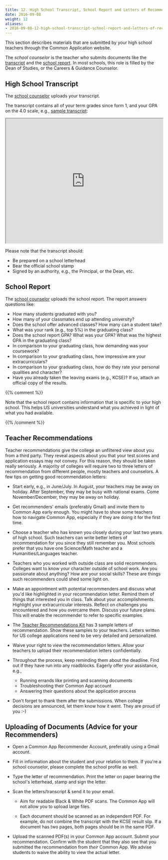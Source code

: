 ```yaml
---
title: 12. High School Transcript, School Report and Letters of Recommendation
date: 2016-09-08
weight: 12
aliases:
- 2016-09-08-12-high-school-transcript-school-report-and-letters-of-recommendation/
---
```


This section describes materials that are submitted by your high school
teachers through the Common Application website.

The <dfn id="school-counselor-dfn">school counselor</dfn> is the teacher
who submits documents like the [transcript](#high-school-transcript) and
the [school report](#school-report). In most schools, this role is
filled by the Dean of Studies, or the Careers & Guidance Counselor.

## High School Transcript

The [school counselor](#school-counselor-dfn) uploads your transcript.

The transcript contains all of your term grades since form 1, and your
GPA on the 4.0 scale, e.g., [sample
transcript](https://docs.google.com/spreadsheets/d/1pOfNJq8xebUzBN9kk-cVHIIRhwS14Hd7wGFG0MqFGvA/edit?usp=sharing):

<iframe
  src="https://docs.google.com/spreadsheets/d/e/2PACX-1vSFsPkYBQRDoYSPolI9K3nUSwVGlzmvK_PShp9WuOjuyuKxs47GIk2ZbE1m_9518_aarOyg52Fg4wN4/pubhtml?gid=0&amp;single=true&amp;widget=true&amp;headers=false&amp;chrome=false"
  style="width: 100%; min-height: 400px">
</iframe>

Please note that the transcript should:

* Be prepared on a school letterhead
* Bear the official school stamp
* Signed by an authority, e.g., the Principal, or the Dean, etc.

## School Report

The [school counselor](#school-counselor-dfn) uploads the school report.
The report answers questions like:

* How many students graduated with you?
* How many of your classmates end up attending university?
* Does the school offer advanced classes? How many can a student take?
* What was your rank (e.g., top 5%) in the graduating class?
* Does the school report GPA? What was your GPA? What was the highest
  GPA in the graduating class?
* In comparison to your graduating class, how demanding was your
  coursework?
* In comparison to your graduating class, how impressive are your
  extracurriculars?
* In comparison to your graduating class, how do they rate your personal
  qualities and character?
* Have you already taken the leaving exams (e.g., KCSE)? If so, attach
  an official copy of the results.

{{% comment %}}

Note that the school report contains information that is specific to
your high school. This helps US universities understand what you
achieved in light of what you had available.

{{% /comment %}}

## Teacher Recommendations

Teacher recommendations give the college an unfiltered view about you
from a third party. They reveal aspects about you that your test scores
and application essays may not convey. For this reason, they should be
taken really seriously. A majority of colleges will require two to three
letters of recommendation from different people, mostly teachers and
counselors. A few tips on getting good recommendation letters:

* Start early, e.g., in June/July. In August, your teachers may be away
  on holiday. After September, they may be busy with national exams.
  Come November/December, they may be away on holiday.

* Get recommenders' emails (preferably Gmail) and invite them to Common
  App early enough. You might have to show some teachers how to navigate
  Common App, especially if they are doing it for the first time.

* Choose a teacher who has known you closely during your last two years
  of high school. Such teachers can write better letters of
  recommendation for you since they still remember you. Most schools
  prefer that you have one Science/Math teacher and a
  Humanities/Languages teacher.

* Teachers who you worked with outside class are solid recommenders.
  Colleges want to know your character outside of school work. Are you
  passionate about anything? How are your social skills? These are
  things such recommenders could shed some light on.

* Make an appointment with potential recommenders and discuss what you'd
  like highlighted in your recommendation letter. Remind them of things
  that interested you in class. Talk about your accomplishments.
  Highlight your extracurricular interests. Reflect on challenges you
  encountered and how you overcame them. Discuss your future plans. This
  will enable the recommender to refer to specific examples.

* The [Teacher Recommendations
  Kit](https://drive.google.com/file/d/0BxcN6nrpsXL6TW9fRzdzM0c4bWs/view?usp=sharing&resourcekey=0-rdCjvh_YiIpz9LGwjFUoUQ)
  has 3 sample letters of recommendation. Show these samples to your
  teachers. Letters written for US college applications need to be very
  detailed and personalized.

* Waive your right to view the recommendation letters. Allow your
  teachers to upload their recommendation letters confidentially.

* Throughout the process, keep reminding them about the deadline. Find
  out if they have run into any roadblocks. Eagerly offer your
  assistance, e.g.,
  * Running errands like printing and scanning documents
  * Troubleshooting their Common App account
  * Answering their questions about the application process

* Don't forget to thank them after the submissions. When college
  decisions are announced, let them know how it went. They are proud of
  you :-)

## Uploading of Documents (Advice for your Recommenders)

* Open a Common App Recommender Account, preferably using a Gmail
  account.

* Fill in information about the student and your relation to them. If
  you're a school counselor, please complete the school profile as well.

* Type the letter of recommendation. Print the letter on paper bearing
  the school's letterhead, stamp and sign the letter.

* Scan the letters/transcript & send it to your email.

  * Aim for readable Black & White PDF scans. The Common App will not
    allow you to upload large files.

  * Each document should be scanned as an independent PDF. For example,
    do not combine the transcript with the KCSE result slip. If a
    document has two pages, both pages should be in the same PDF.

* Upload the scanned PDF(s) in your Common App account. Submit your
  recommendation. Confirm with the student that they also see that you
  submitted the recommendation from *their* Common App. We advise
  students to waive the ability to view the actual letter.
